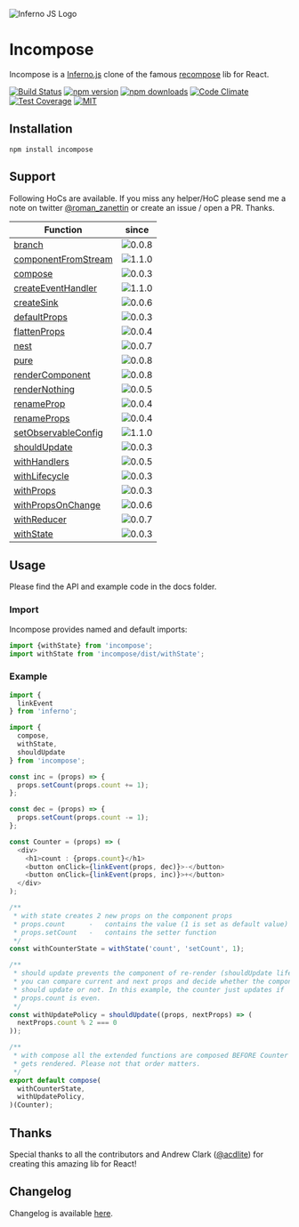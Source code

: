 ![Inferno JS Logo](https://cdn-images-1.medium.com/max/1600/1*NZoKqwcj_x9W1Zh-eWWeCw.png "Inferno JS")

# Incompose
Incompose is a [Inferno.js](https://infernojs.org/) clone of the famous [recompose](https://github.com/acdlite/recompose) lib for React.

[![Build Status](https://semaphoreci.com/api/v1/open-source/incompose/branches/master/shields_badge.svg)](https://semaphoreci.com/open-source/incompose) [![npm version](https://badge.fury.io/js/incompose.svg)](https://www.npmjs.com/package/incompose) [![npm downloads](https://img.shields.io/npm/dm/incompose.svg?style=flat-square)](https://www.npmjs.com/package/incompose) [![Code Climate](https://codeclimate.com/github/zanettin/incompose/badges/gpa.svg)](https://codeclimate.com/github/zanettin/incompose) [![Test Coverage](https://codeclimate.com/github/zanettin/incompose/badges/coverage.svg)](https://codeclimate.com/github/zanettin/incompose/coverage) [![MIT](https://img.shields.io/npm/l/express.svg)](LICENSE.md)

## Installation
```
npm install incompose
```

## Support
Following HoCs are available. If you miss any helper/HoC please send me a note on twitter [@roman_zanettin](https://twitter.com/roman_zanettin) or create an issue / open a PR. Thanks.

| Function | since |
| --- | :---: |
|[branch](docs/branch.md)|![0.0.8](https://img.shields.io/badge/version-0.0.8-green.svg)|
|[componentFromStream](docs/componentFromStream.md)|![1.1.0](https://img.shields.io/badge/version-1.1.0-green.svg)|
|[compose](docs/compose.md)|![0.0.3](https://img.shields.io/badge/version-0.0.3-green.svg)|
|[createEventHandler](docs/createEventHandler.md)|![1.1.0](https://img.shields.io/badge/version-1.1.0-green.svg)|
|[createSink](docs/createSink.md)|![0.0.6](https://img.shields.io/badge/version-0.0.6-green.svg)|
|[defaultProps](docs/defaultProps.md)|![0.0.3](https://img.shields.io/badge/version-0.0.3-green.svg)|
|[flattenProps](docs/flattenProps.md)|![0.0.4](https://img.shields.io/badge/version-0.0.4-green.svg)|
|[nest](docs/nest.md)|![0.0.7](https://img.shields.io/badge/version-0.0.7-green.svg)|
|[pure](docs/pure.md)|![0.0.8](https://img.shields.io/badge/version-0.0.8-green.svg)|
|[renderComponent](docs/renderComponent.md)|![0.0.8](https://img.shields.io/badge/version-0.0.8-green.svg)|
|[renderNothing](docs/renderNothing.md)|![0.0.5](https://img.shields.io/badge/version-0.0.5-green.svg)|
|[renameProp](docs/renameProp.md)|![0.0.4](https://img.shields.io/badge/version-0.0.4-green.svg)|
|[renameProps](docs/renameProps.md)|![0.0.4](https://img.shields.io/badge/version-0.0.4-green.svg)|
|[setObservableConfig](docs/setObservableConfig.md)|![1.1.0](https://img.shields.io/badge/version-1.1.0-green.svg)|
|[shouldUpdate](docs/shouldUpdate.md)|![0.0.3](https://img.shields.io/badge/version-0.0.3-green.svg)|
|[withHandlers](docs/withHandlers.md)|![0.0.5](https://img.shields.io/badge/version-0.0.5-green.svg)|
|[withLifecycle](docs/withLifecycle.md)|![0.0.3](https://img.shields.io/badge/version-0.0.3-green.svg)|
|[withProps](docs/withProps.md)|![0.0.3](https://img.shields.io/badge/version-0.0.3-green.svg)|
|[withPropsOnChange](docs/withPropsOnChange.md)|![0.0.6](https://img.shields.io/badge/version-0.0.6-green.svg)|
|[withReducer](docs/withReducer.md)|![0.0.7](https://img.shields.io/badge/version-0.0.7-green.svg)|
|[withState](docs/withState.md)|![0.0.3](https://img.shields.io/badge/version-0.0.3-green.svg)|


## Usage
Please find the API and example code in the docs folder.

### Import
Incompose provides named and default imports:
```javascript
import {withState} from 'incompose';
import withState from 'incompose/dist/withState';
```

### Example
```javascript
import {
  linkEvent
} from 'inferno';

import {
  compose,
  withState,
  shouldUpdate
} from 'incompose';

const inc = (props) => {
  props.setCount(props.count += 1);
};

const dec = (props) => {
  props.setCount(props.count -= 1);
};

const Counter = (props) => (
  <div>
    <h1>count : {props.count}</h1>
    <button onClick={linkEvent(props, dec)}>-</button>
    <button onClick={linkEvent(props, inc)}>+</button>
  </div>
);

/**
 * with state creates 2 new props on the component props
 * props.count		-	contains the value (1 is set as default value)
 * props.setCount	-	contains the setter function
 */
const withCounterState = withState('count', 'setCount', 1);

/**
 * should update prevents the component of re-render (shouldUpdate lifecycle hook)
 * you can compare current and next props and decide whether the component
 * should update or not. In this example, the counter just updates if
 * props.count is even.
 */
const withUpdatePolicy = shouldUpdate((props, nextProps) => (
  nextProps.count % 2 === 0
));

/**
 * with compose all the extended functions are composed BEFORE Counter
 * gets rendered. Please not that order matters.
 */
export default compose(
  withCounterState,
  withUpdatePolicy,
)(Counter);
```

## Thanks
Special thanks to all the contributors and Andrew Clark ([@acdlite](https://twitter.com/acdlite)) for creating this amazing lib for React!

## Changelog
Changelog is available [here](CHANGELOG.md).
